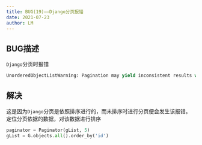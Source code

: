 ```yaml
---
title: BUG(19)——Django分页报错
date: 2021-07-23
author: LM
---
```


## BUG描述

`Django`分页时报错

```python
UnorderedObjectListWarning: Pagination may yield inconsistent results with an unordered object_list: <class 'sign.models.Guest'> QuerySet.paginator = Paginator(guest_list,5)
```

## 解决

这是因为`Django`分页是依照排序进行的，而未排序时进行分页便会发生该报错。定位分页依据的数据，对该数据进行排序

```python
paginator = Paginator(gList, 5)
gList = G.objects.all().order_by('id')
```

